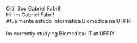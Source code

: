 Olá! Sou Gabriel Fabri!
<br/>
Hi! Im Gabriel Fabri!
<br/>
Atualmente estudo Informática Biomédica na UFPR!  
<br/>
Im currently studying Biomedical IT at UFPR!
